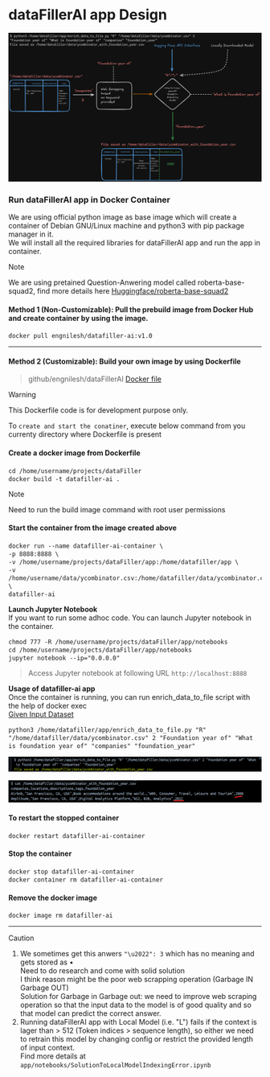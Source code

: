 # dataFillerAI app Design

![alt text](datafiller_ai_design.png)


### Run dataFillerAI app in Docker Container
We are using official python image as base image which will create a container of Debian GNU/Linux machine and python3 with pip package manager in it.<br>
We will install all the required libraries for dataFillerAI app and run the app in container.

> [!NOTE]
> We are using pretained Question-Anwering model called roberta-base-squad2, find more details here
[Huggingface/roberta-base-squad2](https://huggingface.co/deepset/roberta-base-squad2)

#### Method 1 (Non-Customizable): Pull the prebuild image from Docker Hub and create container by using the image.
```
docker pull engnilesh/datafiller-ai:v1.0
```
----------------------------------------------------------------------------------------------------

#### Method 2 (Customizable): Build your own image by using Dockerfile

> github/engnilesh/dataFillerAI
[Docker file](https://github.com/apache/spark-docker/blob/6b917ced4279dd7b3a33a81a08db37b3f27e037b/3.5.4/scala2.12-java17-python3-ubuntu/Dockerfile)

> [!WARNING]
> This Dockerfile code is for development purpose only.


To `create and start the conatiner`, execute below command from you currenty directory where Dockerfile is present

#### Create a docker image from Dockerfile
```
cd /home/username/projects/dataFiller
docker build -t datafiller-ai .
```
> [!NOTE]
> Need to run the build image command with root user permissions


#### Start the container from the image created above
```
docker run --name datafiller-ai-container \
-p 8888:8888 \
-v /home/username/projects/dataFiller/app:/home/datafiller/app \
-v /home/username/data/ycombinator.csv:/home/datafiller/data/ycombinator.csv \
datafiller-ai
```

**Launch Jupyter Notebook**
<br>
If you want to run some adhoc code. You can launch Jupyter notebook in the container.

```
chmod 777 -R /home/username/projects/dataFiller/app/notebooks
cd /home/username/projects/dataFiller/app/notebooks
jupyter notebook --ip="0.0.0.0"
```
>Access Jupyter notebook at following URL `http://localhost:8888`


**Usage of datafiller-ai app**
<br>
Once the container is running, you can run enrich_data_to_file script with the help of docker exec <br>
[Given Input Dataset](https://www.kaggle.com/datasets/harshikantdubey1/y-combinator-startups)

```
python3 /home/datafiller/app/enrich_data_to_file.py "R" "/home/datafiller/data/ycombinator.csv" 2 "Foundation year of" "What is foundation year of" "companies" "foundation_year"
```

![alt text](command_ran.png)

![alt text](output_file.png)


#### To restart the stopped container
```
docker restart datafiller-ai-container
```

#### Stop the container
```
docker stop datafiller-ai-container
docker container rm datafiller-ai-container
```

#### Remove the docker image
```
docker image rm datafiller-ai
```

-------------------------------------------------

> [!CAUTION]
> 1. We sometimes get this anwers `"\u2022": 3` which has no meaning and gets stored as • <br>
> Need to do research and come with solid solution <br>
> I think reason might be the poor web scrapping operation (Garbage IN Garbage OUT) <br>
> Solution for Garbage in Garbage out: we need to improve web scraping operation so that the input data to the model is of good quality and so that model can predict the correct answer.
> 2. Running dataFillerAI app with Local Model (i.e. "L") fails if the context is lager than > 512 (Token indices > sequence length), so either we need to retrain this model by changing config or restrict the provided length of input context. <br>
> Find more details at `app/notebooks/SolutionToLocalModelIndexingError.ipynb`